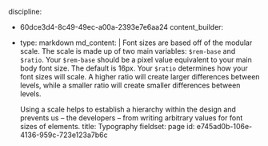 discipline:
  - 60dce3d4-8c49-49ec-a00a-2393e7e6aa24
content_builder:
  - 
    type: markdown
    md_content: |
      Font sizes are based off of the modular scale. The scale is made up of two main variables: `$rem-base` and `$ratio`. Your `$rem-base` should be a pixel value equivalent to your main body font size. The default is 16px. Your `$ratio` determines how your font sizes will scale. A higher ratio will create larger differences between levels, while a smaller ratio will create smaller differences between levels.
      
      Using a scale helps to establish a hierarchy within the design and prevents us – the developers – from writing arbitrary values for font sizes of elements.
title: Typography
fieldset: page
id: e745ad0b-106e-4136-959c-723e123a7b6c
